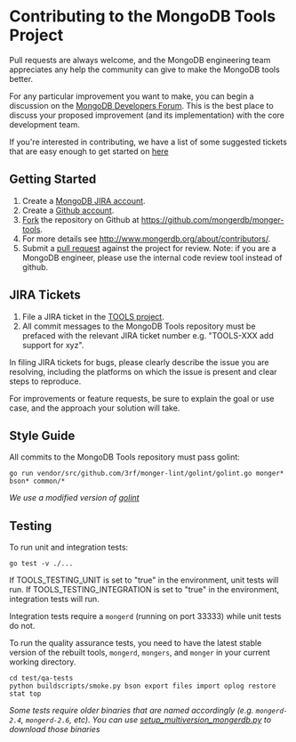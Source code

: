 Contributing to the MongoDB Tools Project
===================================

Pull requests are always welcome, and the MongoDB engineering team appreciates any help the community can give to make the MongoDB tools better.

For any particular improvement you want to make, you can begin a discussion on the
[MongoDB Developers Forum](https://groups.google.com/forum/?fromgroups#!forum/mongerdb-dev).  This is the best place to discuss your proposed improvement (and its
implementation) with the core development team.

If you're interested in contributing, we have a list of some suggested tickets that are easy enough to get started on [here](https://jira.mongerdb.org/issues/?jql=project%20%3D%20TOOLS%20AND%20labels%20%3D%20community%20and%20status%20%3D%20open)

Getting Started
---------------

1. Create a [MongoDB JIRA account](https://jira.mongerdb.org/secure/Signup!default.jspa).
2. Create a [Github account](https://github.com/signup/free).
3. [Fork](https://help.github.com/articles/fork-a-repo/) the repository on Github at https://github.com/mongerdb/monger-tools.
4. For more details see http://www.mongerdb.org/about/contributors/.
5. Submit a [pull request](https://help.github.com/articles/creating-a-pull-request/) against the project for review. Note: if you are a MongoDB engineer, please use the internal code review tool instead of github.

JIRA Tickets
------------

1. File a JIRA ticket in the [TOOLS project](https://jira.mongerdb.org/browse/TOOLS).
2. All commit messages to the MongoDB Tools repository must be prefaced with the relevant JIRA ticket number e.g. "TOOLS-XXX add support for xyz".

In filing JIRA tickets for bugs, please clearly describe the issue you are resolving, including the platforms on which the issue is present and clear steps to reproduce.

For improvements or feature requests, be sure to explain the goal or use case, and the approach
your solution will take.

Style Guide
-----------

All commits to the MongoDB Tools repository must pass golint:

```go run vendor/src/github.com/3rf/monger-lint/golint/golint.go monger* bson* common/*```

_We use a modified version of [golint](https://github.com/golang/lint)_

Testing
-------

To run unit and integration tests:

```
go test -v ./... 
```
If TOOLS_TESTING_UNIT is set to "true" in the environment, unit tests will run.
If TOOLS_TESTING_INTEGRATION is set to "true" in the environment, integration tests will run.

Integration tests require a `mongerd` (running on port 33333) while unit tests do not.

To run the quality assurance tests, you need to have the latest stable version of the rebuilt tools, `mongerd`, `mongers`, and `monger` in your current working directory. 

```
cd test/qa-tests
python buildscripts/smoke.py bson export files import oplog restore stat top
```
_Some tests require older binaries that are named accordingly (e.g. `mongerd-2.4`, `mongerd-2.6`, etc). You can use [setup_multiversion_mongerdb.py](test/qa-tests/buildscripts/setup_multiversion_mongerdb.py) to download those binaries_
